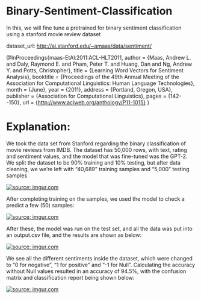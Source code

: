 # Binary-Sentiment-Classification
In this, we will fine tune a pretrained for binary sentiment classification using a stanford movie review dataset 

dataset_url: http://ai.stanford.edu/~amaas/data/sentiment/

@InProceedings{maas-EtAl:2011:ACL-HLT2011,
  author    = {Maas, Andrew L.  and  Daly, Raymond E.  and  Pham, Peter T.  and  Huang, Dan  and  Ng, Andrew Y.  and  Potts, Christopher},
  title     = {Learning Word Vectors for Sentiment Analysis},
  booktitle = {Proceedings of the 49th Annual Meeting of the Association for Computational Linguistics: Human Language Technologies},
  month     = {June},
  year      = {2011},
  address   = {Portland, Oregon, USA},
  publisher = {Association for Computational Linguistics},
  pages     = {142--150},
  url       = {http://www.aclweb.org/anthology/P11-1015}
}

# Explanation:

We took the data set from Stanford regarding the binary classification of movie reviews from IMDB.
The dataset has 50,000 rows, with text, rating and sentiment values, and the model that was fine-tuned was the GPT-2.
We split the dataset to be 90% training and 10% testing, but after data cleaning, we we’re left with “40,689” training samples and “5,000” testing samples

<a href="https://imgur.com/cqcAPlO"><img src="https://i.imgur.com/cqcAPlO.png" title="source: imgur.com" /></a>

After completing training on the samples, we used the model to check a predict a few (50) samples:

<a href="https://imgur.com/SXOQxu5"><img src="https://i.imgur.com/SXOQxu5.png" title="source: imgur.com" /></a>

After these, the model was run on the test set, and all the data was put into an output.csv file, and the results are shown as below:

<a href="https://imgur.com/N3Slg1d"><img src="https://i.imgur.com/N3Slg1d.png" title="source: imgur.com" /></a>

We see all the different sentiments inside the dataset, which were changed to “0 for negative”, “1 for positive” and “-1 for Null”.
Calculating the accuracy without Null values resulted in an accuracy of 94.5%, with the confusion matrix and classification report being shown below:

<a href="https://imgur.com/JxiZlvX"><img src="https://i.imgur.com/JxiZlvX.png" title="source: imgur.com" /></a>
